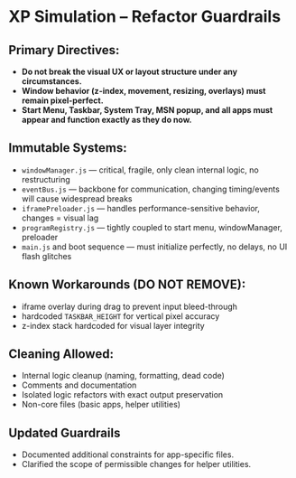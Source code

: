 # XP Simulation – Refactor Guardrails

## Primary Directives:
- **Do not break the visual UX or layout structure under any circumstances.**
- **Window behavior (z-index, movement, resizing, overlays) must remain pixel-perfect.**
- **Start Menu, Taskbar, System Tray, MSN popup, and all apps must appear and function exactly as they do now.**

## Immutable Systems:
- `windowManager.js` — critical, fragile, only clean internal logic, no restructuring
- `eventBus.js` — backbone for communication, changing timing/events will cause widespread breaks
- `iframePreloader.js` — handles performance-sensitive behavior, changes = visual lag
- `programRegistry.js` — tightly coupled to start menu, windowManager, preloader
- `main.js` and boot sequence — must initialize perfectly, no delays, no UI flash glitches

## Known Workarounds (DO NOT REMOVE):
- iframe overlay during drag to prevent input bleed-through
- hardcoded `TASKBAR_HEIGHT` for vertical pixel accuracy
- z-index stack hardcoded for visual layer integrity

## Cleaning Allowed:
- Internal logic cleanup (naming, formatting, dead code)
- Comments and documentation
- Isolated logic refactors with exact output preservation
- Non-core files (basic apps, helper utilities)

## Updated Guardrails
- Documented additional constraints for app-specific files.
- Clarified the scope of permissible changes for helper utilities.

